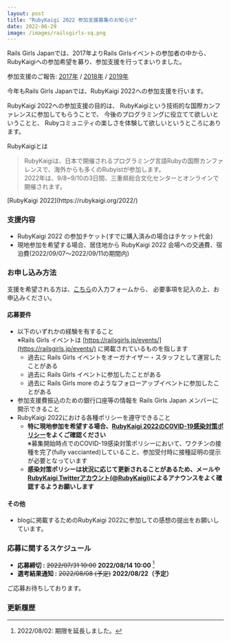 ```yaml
---
layout: post
title: "RubyKaigi 2022 参加支援募集のお知らせ"
date: 2022-06-29
image: /images/railsgirls-sq.png
---
```

Rails Girls Japanでは、2017年よりRails Girlsイベントの参加者の中から、
RubyKaigiへの参加希望を募り、参加支援を行ってまいりました。

参加支援のご報告:
<a href="/2017/09/23/rubykaigi2017-support-for-alumni/">2017年</a> /
<a href="/2018/12/04/rubykaigi2018-support-for-alumni/">2018年</a> /
<a href="/2019/06/04/rubykaigi2019-support-for-alumni/">2019年</a>

今年もRails Girls Japanでは、RubyKaigi 2022への参加支援を行います。

RubyKaigi 2022への参加支援の目的は、
RubyKaigiという技術的な国際カンファレンスに参加してもらうことで、
今後のプログラミングに役立てて欲しいということと、
Rubyコミュニティの楽しさを体験して欲しいというところにあります。

RubyKaigiとは
<blockquote>
  <p>
  RubyKaigiは、日本で開催されるプログラミング言語Rubyの国際カンファレンスで、海外からも多くのRubyistが参加します。<br>
  2022年は、9/8~9/10の3日間、三重県総合文化センターとオンラインで開催されます。
  </p>
</blockquote>
[RubyKaigi 2022](https://rubykaigi.org/2022/)


### 支援内容

* RubyKaigi 2022 の参加チケット(すでに購入済みの場合はチケット代金)
* 現地参加を希望する場合、居住地から RubyKaigi 2022 会場への交通費、宿泊費(2022/09/07〜2022/09/11の期間内)

### お申し込み方法

支援を希望される方は、<a href="https://forms.gle/4xoXqizJRRY2wyMY6" target="_blank" rel="noopener noreferrer">こちら</a>の入力フォームから、
必要事項を記入の上、お申込みください。

#### 応募要件
* 以下のいずれかの経験を有すること<br>
  ※Rails Girls イベントは [https://railsgirls.jp/events/](https://railsgirls.jp/events/) に掲載されているものを指します
    * 過去に Rails Girls イベントをオーガナイザー・スタッフとして運営したことがある
    * 過去に Rails Girls イベントに参加したことがある
    * 過去に Rails Girls more のようなフォローアップイベントに参加したことがある
* 参加支援費振込のための銀行口座等の情報を Rails Girls Japan メンバーに開示できること
* RubyKaigi 2022における各種ポリシーを遵守できること
    * **特に現地参加を希望する場合、[RubyKaigi 2022のCOVID-19感染対策ポリシー](https://rubykaigi.org/2022/covid-19/)をよくご確認ください**<br>
      ※募集開始時点でのCOVID-19感染対策ポリシーにおいて、ワクチンの接種を完了(fully vaccianted)していること、参加受付時に接種証明の提示が必要となっています
    * **感染対策ポリシーは状況に応じて更新されることがあるため、メールや [RubyKaigi Twitterアカウント(@RubyKaigi)](https://twitter.com/rubykaigi)によるアナウンスをよく確認するようお願いします**

#### その他
* blogに掲載するためのRubyKaigi 2022に参加しての感想の提出をお願いしています。

### 応募に関するスケジュール

* **応募締切 :** ~~2022/07/31 10:00~~ **2022/08/14 10:00** [^1]
* **選考結果通知 :** ~~2022/08/08 (予定)~~ **2022/08/22（予定）**

ご応募お待ちしております。


### 更新履歴

[^1]: 2022/08/02: 期限を延長しました。
